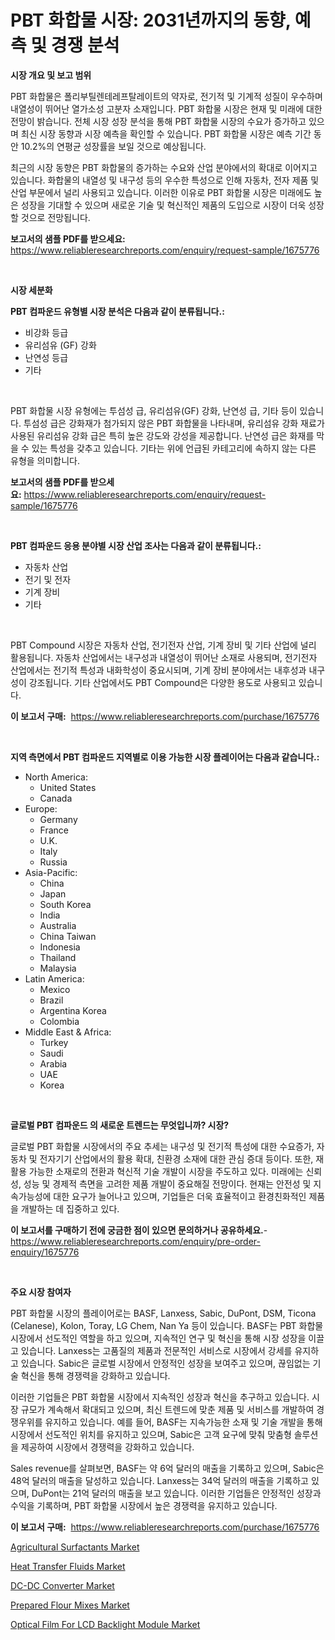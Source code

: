 <p><h1>PBT 화합물 시장: 2031년까지의 동향, 예측 및 경쟁 분석</h1></p><p><strong>시장 개요 및 보고 범위</strong></p>
<p><p>PBT 화합물은 폴리부틸렌테레프탈레이트의 약자로, 전기적 및 기계적 성질이 우수하며 내열성이 뛰어난 열가소성 고분자 소재입니다. PBT 화합물 시장은 현재 및 미래에 대한 전망이 밝습니다. 전체 시장 성장 분석을 통해 PBT 화합물 시장의 수요가 증가하고 있으며 최신 시장 동향과 시장 예측을 확인할 수 있습니다. PBT 화합물 시장은 예측 기간 동안 10.2%의 연평균 성장률을 보일 것으로 예상됩니다. </p><p>최근의 시장 동향은 PBT 화합물의 증가하는 수요와 산업 분야에서의 확대로 이어지고 있습니다. 화합물의 내열성 및 내구성 등의 우수한 특성으로 인해 자동차, 전자 제품 및 산업 부문에서 널리 사용되고 있습니다. 이러한 이유로 PBT 화합물 시장은 미래에도 높은 성장을 기대할 수 있으며 새로운 기술 및 혁신적인 제품의 도입으로 시장이 더욱 성장할 것으로 전망됩니다.</p></p>
<p><strong>보고서의 샘플 PDF를 받으세요:</strong> <a href="https://www.reliableresearchreports.com/enquiry/request-sample/1675776">https://www.reliableresearchreports.com/enquiry/request-sample/1675776</a></p>
<p>&nbsp;</p>
<p><strong>시장 세분화</strong></p>
<p><strong>PBT 컴파운드 유형별 시장 분석은 다음과 같이 분류됩니다.:</strong></p>
<p><ul><li>비강화 등급</li><li>유리섬유 (GF) 강화</li><li>난연성 등급</li><li>기타</li></ul></p>
<p>&nbsp;</p>
<p><p>PBT 화합물 시장 유형에는 투섬성 급, 유리섬유(GF) 강화, 난연성 급, 기타 등이 있습니다. 투섬성 급은 강화재가 첨가되지 않은 PBT 화합물을 나타내며, 유리섬유 강화 재료가 사용된 유리섬유 강화 급은 특히 높은 강도와 강성을 제공합니다. 난연성 급은 화재를 막을 수 있는 특성을 갖추고 있습니다. 기타는 위에 언급된 카테고리에 속하지 않는 다른 유형을 의미합니다.</p></p>
<p><strong>보고서의 샘플 PDF를 받으세요:</strong>&nbsp;<a href="https://www.reliableresearchreports.com/enquiry/request-sample/1675776">https://www.reliableresearchreports.com/enquiry/request-sample/1675776</a></p>
<p>&nbsp;</p>
<p><strong> PBT 컴파운드 응용 분야별 시장 산업 조사는 다음과 같이 분류됩니다.:</strong></p>
<p><ul><li>자동차 산업</li><li>전기 및 전자</li><li>기계 장비</li><li>기타</li></ul></p>
<p>&nbsp;</p>
<p><p>PBT Compound 시장은 자동차 산업, 전기전자 산업, 기계 장비 및 기타 산업에 널리 활용됩니다. 자동차 산업에서는 내구성과 내열성이 뛰어난 소재로 사용되며, 전기전자 산업에서는 전기적 특성과 내화학성이 중요시되며, 기계 장비 분야에서는 내후성과 내구성이 강조됩니다. 기타 산업에서도 PBT Compound은 다양한 용도로 사용되고 있습니다.</p></p>
<p><strong>이 보고서 구매:</strong>&nbsp; <a href="https://www.reliableresearchreports.com/purchase/1675776">https://www.reliableresearchreports.com/purchase/1675776</a></p>
<p>&nbsp;</p>
<p><strong>지역 측면에서 PBT 컴파운드 지역별로 이용 가능한 시장 플레이어는 다음과 같습니다.:</strong></p>
<p><ul>
    <li>
        North America:
        <ul>
            <li>United States</li>
            <li>Canada</li>
        </ul>
    </li>
    <li>
        Europe:
        <ul>
            <li>Germany</li>
            <li>France</li>
            <li>U.K.</li>
            <li>Italy</li>
            <li>Russia</li>
        </ul>
    </li>
    <li>
        Asia-Pacific:
        <ul>
            <li>China</li>
            <li>Japan</li>
            <li>South Korea</li>
            <li>India</li>
            <li>Australia</li>
            <li>China Taiwan</li>
            <li>Indonesia</li>
            <li>Thailand</li>
            <li>Malaysia</li>
        </ul>
    </li>
    <li>
        Latin America:
        <ul>
            <li>Mexico</li>
            <li>Brazil</li>
            <li>Argentina Korea</li>
            <li>Colombia</li>
        </ul>
    </li>
    <li>
        Middle East & Africa:
        <ul>
            <li>Turkey</li>
            <li>Saudi</li>
            <li>Arabia</li>
            <li>UAE</li>
            <li>Korea</li>
        </ul>
    </li>
    </ul></p>
<p>&nbsp;</p>
<p><strong>글로벌 PBT 컴파운드 의 새로운 트렌드는 무엇입니까? 시장?</strong></p>
<p><p>글로벌 PBT 화합물 시장에서의 주요 추세는 내구성 및 전기적 특성에 대한 수요증가, 자동차 및 전자기기 산업에서의 활용 확대, 친환경 소재에 대한 관심 증대 등이다. 또한, 재활용 가능한 소재로의 전환과 혁신적 기술 개발이 시장을 주도하고 있다. 미래에는 신뢰성, 성능 및 경제적 측면을 고려한 제품 개발이 중요해질 전망이다. 현재는 안전성 및 지속가능성에 대한 요구가 늘어나고 있으며, 기업들은 더욱 효율적이고 환경친화적인 제품을 개발하는 데 집중하고 있다.</p></p>
<p><strong>이 보고서를 구매하기 전에 궁금한 점이 있으면 문의하거나 공유하세요.</strong>- <a href="https://www.reliableresearchreports.com/enquiry/pre-order-enquiry/1675776">https://www.reliableresearchreports.com/enquiry/pre-order-enquiry/1675776</a></p>
<p>&nbsp;</p>
<p><strong>주요 시장 참여자</strong></p>
<p><p>PBT 화합물 시장의 플레이어로는 BASF, Lanxess, Sabic, DuPont, DSM, Ticona (Celanese), Kolon, Toray, LG Chem, Nan Ya 등이 있습니다. BASF는 PBT 화합물 시장에서 선도적인 역할을 하고 있으며, 지속적인 연구 및 혁신을 통해 시장 성장을 이끌고 있습니다. Lanxess는 고품질의 제품과 전문적인 서비스로 시장에서 강세를 유지하고 있습니다. Sabic은 글로벌 시장에서 안정적인 성장을 보여주고 있으며, 끊임없는 기술 혁신을 통해 경쟁력을 강화하고 있습니다.</p><p>이러한 기업들은 PBT 화합물 시장에서 지속적인 성장과 혁신을 추구하고 있습니다. 시장 규모가 계속해서 확대되고 있으며, 최신 트렌드에 맞춘 제품 및 서비스를 개발하여 경쟁우위를 유지하고 있습니다. 예를 들어, BASF는 지속가능한 소재 및 기술 개발을 통해 시장에서 선도적인 위치를 유지하고 있으며, Sabic은 고객 요구에 맞춰 맞춤형 솔루션을 제공하여 시장에서 경쟁력을 강화하고 있습니다.</p><p>Sales revenue를 살펴보면, BASF는 약 6억 달러의 매출을 기록하고 있으며, Sabic은 48억 달러의 매출을 달성하고 있습니다. Lanxess는 34억 달러의 매출을 기록하고 있으며, DuPont는 21억 달러의 매출을 보고 있습니다. 이러한 기업들은 안정적인 성장과 수익을 기록하며, PBT 화합물 시장에서 높은 경쟁력을 유지하고 있습니다.</p></p>
<p><strong>이 보고서 구매:</strong>&nbsp;&nbsp;<a href="https://www.reliableresearchreports.com/purchase/1675776">https://www.reliableresearchreports.com/purchase/1675776</a></p>
<p><p><a href="https://github.com/juniordelafrance/Market-Research-Report-List-2/blob/main/agricultural-surfactants-market.md">Agricultural Surfactants Market</a></p><p><a href="https://github.com/rahu1506/Market-Research-Report-List-3/blob/main/heat-transfer-fluids-market.md">Heat Transfer Fluids Market</a></p><p><a href="https://angry-finch-aaf.notion.site/DC-DC-Converter-Market-Size-Growth-and-Forecast-from-2024-2031-fe18468f2e1a45f4ac5e292d61f750f6">DC-DC Converter Market</a></p><p><a href="https://view.publitas.com/reportprime-1/prepared-flour-mixes-market-size-global-industry-overview-market-segmentation-and-forecast-2024-to-2031/">Prepared Flour Mixes Market</a></p><p><a href="https://issuu.com/reportprime-2/docs/optical-film-for-lcd-backlight-module-market-size-">Optical Film For LCD Backlight Module Market</a></p></p>

